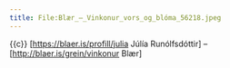 ```yaml
---
title: File:Blær_–_Vinkonur_vors_og_blóma_56218.jpeg
---
```


{{c}} [https://blaer.is/profill/julia Júlía Runólfsdóttir] – [http://blaer.is/grein/vinkonur Blær]
